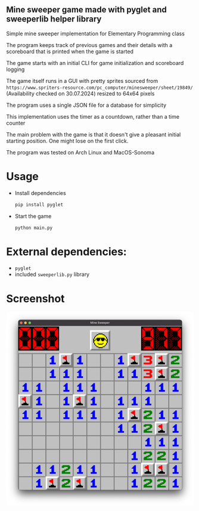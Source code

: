 ## Mine sweeper game made with pyglet and sweeperlib helper library
Simple mine sweeper implementation for Elementary Programming class

The program keeps track of previous games and their details with a scoreboard that is printed when the game is started

The game starts with an initial CLI for game initialization and scoreboard logging

The game itself runs in a GUI with pretty sprites sourced from 
`https://www.spriters-resource.com/pc_computer/minesweeper/sheet/19849/`
(Availability checked on 30.07.2024)
resized to 64x64 pixels

The program uses a single JSON file for a database for simplicity

This implementation uses the timer as a countdown, rather than a time counter

The main problem with the game is that it doesn't give a pleasant initial starting position.
One might lose on the first click.

The program was tested on Arch Linux and MacOS-Sonoma

# Usage
- Install dependencies 
    ```bash
    pip install pyglet
    ```
- Start the game
    ```bash
    python main.py
    ```

# External dependencies:
- `pyglet`
- included `sweeperlib.py` library

# Screenshot
![Screenshot](https://raw.githubusercontent.com/aleparuokakauppa/sweeper/master/images/mine_sweeper_screenshot.jpg?raw=true)
